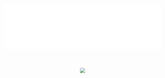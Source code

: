 <h1 align="center">
    <img src="src/assets/images/logo.svg">
</h1>

<h1 align="center">
    <img src="https://ik.imagekit.io/pascoalini/proffy_rvwOqmhVR.png">
</h1>